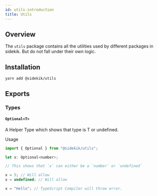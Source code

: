 ```yaml
---
id: utils-introduction
title: Utils
---
```


## Overview

The `utils` package contains all the utilities used by different packages in sidekik. But do not fall under their own logic.

## Installation

```
yarn add @sidekik/utils
```

## Exports

### Types

#### `Optional<T>`

A Helper Type which shows that type is T or undefined.

Usage

```js
import { Optional } from "@sidekik/utils";

let x: Optional<number>;

// This shows that `x` can either be a `number` or `undefined`

x = 5; // Will allow
x = undefined; // Will allow

x = "Hello"; // TypeScript Compiler will throw error.
```
